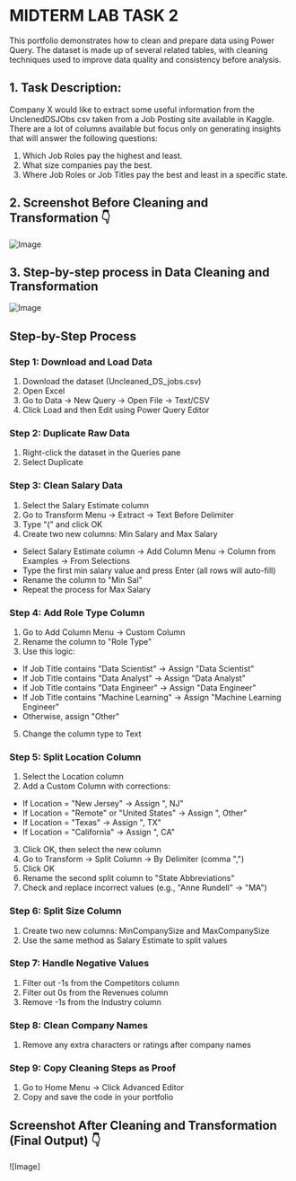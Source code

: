 # MIDTERM LAB TASK 2
This portfolio demonstrates how to clean and prepare data using Power Query. The dataset is made up of several related tables, with cleaning techniques used to improve data quality and consistency before analysis.

## 1. Task Description:
Company X would like to extract some useful information from the UnclenedDSJObs csv taken
from a Job Posting site available in Kaggle. There are a lot of columns available but focus only
on generating insights that will answer the following questions:
1. Which Job Roles pay the highest and least.
2. What size companies pay the best.
3. Where Job Roles or Job Titles pay the best and least in a specific state.
 
## 2. Screenshot Before Cleaning and Transformation  👇 
![Image](https://github.com/user-attachments/assets/5582453b-123d-4619-8f02-c17993a9db86)

## 3. Step-by-step process in Data Cleaning and Transformation
![Image](https://github.com/user-attachments/assets/48507095-96e1-407c-ad71-33c14300c75d)

## Step-by-Step Process
### Step 1: Download and Load Data  
1. Download the dataset (Uncleaned_DS_jobs.csv)  
2. Open Excel  
3. Go to Data → New Query → Open File → Text/CSV  
4. Click Load and then Edit using Power Query Editor  

### Step 2: Duplicate Raw Data  
1. Right-click the dataset in the Queries pane  
2. Select Duplicate  

### Step 3: Clean Salary Data  
1. Select the Salary Estimate column  
2. Go to Transform Menu → Extract → Text Before Delimiter  
3. Type "(" and click OK  
4. Create two new columns: Min Salary and Max Salary  
- Select Salary Estimate column → Add Column Menu → Column from Examples → From Selections  
- Type the first min salary value and press Enter (all rows will auto-fill)  
- Rename the column to "Min Sal"  
- Repeat the process for Max Salary  

### Step 4: Add Role Type Column  
1. Go to Add Column Menu → Custom Column  
2. Rename the column to "Role Type"  
3. Use this logic:
- If Job Title contains "Data Scientist" → Assign "Data Scientist"  
- If Job Title contains "Data Analyst" → Assign "Data Analyst"  
- If Job Title contains "Data Engineer" → Assign "Data Engineer"  
- If Job Title contains "Machine Learning" → Assign "Machine Learning Engineer"
- Otherwise, assign "Other"  

5. Change the column type to Text  

### Step 5: Split Location Column  
1. Select the Location column  
2. Add a Custom Column with corrections:  
- If Location = "New Jersey" → Assign ", NJ"
- If Location = "Remote" or "United States" → Assign ", Other"
- If Location = "Texas" → Assign ", TX"
- If Location = "California" → Assign ", CA"  

3. Click OK, then select the new column  
4. Go to Transform → Split Column → By Delimiter (comma ",")  
5. Click OK  
6. Rename the second split column to "State Abbreviations"  
7. Check and replace incorrect values (e.g., "Anne Rundell" → "MA")  

### Step 6: Split Size Column  
1. Create two new columns: MinCompanySize and MaxCompanySize  
2. Use the same method as Salary Estimate to split values  

### Step 7: Handle Negative Values  
1. Filter out -1s from the Competitors column  
2. Filter out 0s from the Revenues column  
3. Remove -1s from the Industry column  

### Step 8: Clean Company Names  
1. Remove any extra characters or ratings after company names  

### Step 9: Copy Cleaning Steps as Proof  
1. Go to Home Menu → Click Advanced Editor  
2. Copy and save the code in your portfolio  

## Screenshot After Cleaning and Transformation (Final Output) 👇 
![Image]
